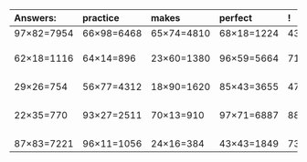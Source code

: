 | Answers: | practice | makes | perfect | ! |
| :--- | :--- | :--- | :--- | :--- |
| 97×82=7954 | 66×98=6468 | 65×74=4810 | 68×18=1224 | 43×75=3225 | 
|   |   |   |   |   | 
|   |   |   |   |   | 
|   |   |   |   |   | 
| 62×18=1116 | 64×14=896 | 23×60=1380 | 96×59=5664 | 71×61=4331 | 
|   |   |   |   |   | 
|   |   |   |   |   | 
|   |   |   |   |   | 
|   |   |   |   |   | 
| 29×26=754 | 56×77=4312 | 18×90=1620 | 85×43=3655 | 47×26=1222 | 
|   |   |   |   |   | 
|   |   |   |   |   | 
|   |   |   |   |   | 
|   |   |   |   |   | 
| 22×35=770 | 93×27=2511 | 70×13=910 | 97×71=6887 | 88×65=5720 | 
|   |   |   |   |   | 
|   |   |   |   |   | 
|   |   |   |   |   | 
|   |   |   |   |   | 
| 87×83=7221 | 96×11=1056 | 24×16=384 | 43×43=1849 | 73×49=3577 | 
